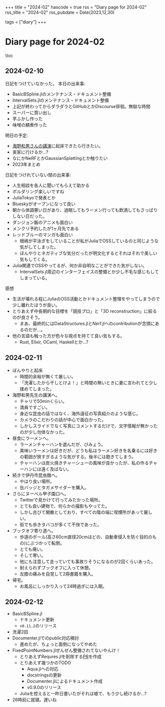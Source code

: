 +++
title = "2024-02"
hascode = true
rss = "Diary page for 2024-02"
rss_title = "2024-02"
rss_pubdate = Date(2023,12,30)

tags = ["diary"]
+++

# Diary page for 2024-02

\toc

## 2024-02-10
日記をつけていなかった。
本日の出来事:

* BasicBSpline.jlのメンテナンス・ドキュメント整備
* IntervalSets.jlのメンテナンス・ドキュメント整備
* 上記が終わってからダラダラとGitHubとかDiscourse徘徊。無駄な時間
* スーパーに買い出し
* 芋ふかし作った
* 味噌の鯖煮作った

明日の予定:

* [海野和男さんの講演](https://www.goo.ne.jp/green/life/unno/diary/202402/1707544591.html)に起床できたら行きたい。
* 実家に行けるか…?
* なにかNeRFとかGaussianSplattingとか触りたい
* 2023年まとめ

日記をつけれていない間の出来事:

* 人生相談を各人に聞いてもらえて助かる
* ボルダリング楽しいですね
* JuliaTokyoで発表とか
* Blueskyがオープンになって良い
* 朝から体調悪い日があり、過眠してもラーメン行っても飲酒してもさっぱりしない日だった。
* ダンジョン飯のアニメも面白い
* メンクリ予約したが1ヶ月先である
* レッドブルーのマンガも面白い
  * 根嶋が平泳ぎをしていることが私がJuliaでOSSしているのと同じような気がしてしまった。
  * ぼんやりとネガティブな気分だったが明文化するとそれはそれで美しい気もしてくる。
* Julia関連でOSSやってるが、何か非自明なことができた気がしない。
  * IntervalSets.jl周辺のインターフェイスの整備とか少し不毛な感じもしてしまっている。

感想

* 生活が壊れる程にJuliaのOSS活動とかドキュメント整理をやってしまうので少し離れたほうが良い。
* とりあえず中長期的な目標を「競技プロ」と「3D reconstruction」に絞るのが良さそう。
  * まあ、最終的にはDataStructures.jlとNerf.jlへのcontributionが念頭にあるのだが…。
* 他の言語も触った方が色々な視点を持てて良い気もする。
  * Rust, Elixir, OCaml, Haskellとか…?

## 2024-02-11

* ぼんやりと起床
  * 時間的余裕が無くて厳しい。
  * 「洗濯したから干しとけよ！」と時間の無いときに妻に言われてと少し揉めてしまった。
* 海野和男先生の講演へ。
  * チャリで50minくらい。
  * 満員ですごい。
  * 身近な昆虫の話ではなく、海外遠征の写真紹介のような感じ。
  * カメラのこだわりの話が中心で面白かった。
  * しかしスライドでなく写真にコメントするだけで、文字情報が無かったのが少し勿体なかった。
* 昼食にラーメンへ。
  * ラーメンチャーハンを選んだが、びみょう。
  * 美味いラーメンは好きだが、どうも私はラーメン好きを名乗るには好きの範囲が狭すぎるような気がする。後半には飽きてしまう。
  * チャーハンは炭火焼きチャーシューの風味が良かったが、私の作るチャーハンには遠く及ばない。
* 続きで伊丹市昆虫館へ。
  * やはり良い場所。
  * 缶バッジとタガメサイダーを購入。
* さらにヌーベル甲子園口へ。
  * Twitterで見かけて行ってみたかった場所。
  * とても良い建物で、何らかの撮影もやってた。
  * しかし古びて閑散としており、すべての階の端に喫煙所があって厳しい。
  * 街でも歩きタバコが多くて不快であった。
* ブックオフ寄り道へ。
  * 歩道のポール(高さ60cm直径20cmほどの、自動車侵入を防ぐ目的のもの)にぶつかって転倒。
  * とても痛い。
  * そして寒い。
  * 他にも注意して走っていても事故りそうになるのが2回くらいあった。
  * 耐えられずブックオフに入って休憩。
  * 左膝の痛みを自覚して2冊書籍を購入。
* 帰宅。
  * お風呂にしっかり入って24時過ぎには入眠。

## 2024-02-12

* BasicBSpline.jl
  * ドキュメント更新
  * `v0.11.2`のリリース
* 洗濯2回
* Documenter.jlでのpublic対応検討
  * 進めたが、ちょっと面倒になってやめた
* FixedPointNumbers.jlぜんぜん整備されてないやんけ！
  * とりあえずRequres.jlを削除する[PR](https://github.com/JuliaMath/FixedPointNumbers.jl/pull/277)を作成
  * とりあえず幾つかのTODO
    * Aqua.jlへの対応
    * docstringsの更新
    * Documenter.jlによるドキュメント作成
    * v0.9.0のリリース
  * Juliaを控えると一昨日書いたがそれは嘘で、もう少し続けるか…?
* 26時前に就寝。遅いね
